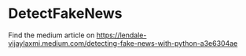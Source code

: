 # DetectFakeNews

Find the medium article on https://lendale-vijaylaxmi.medium.com/detecting-fake-news-with-python-a3e6304ae
